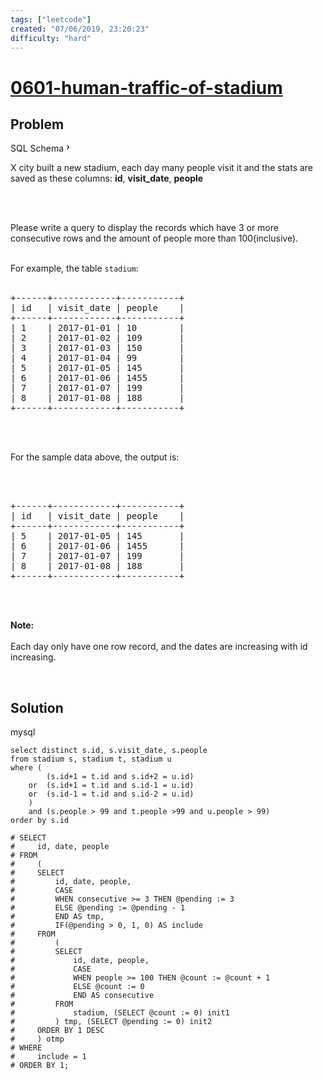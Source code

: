 ```yaml
---
tags: ["leetcode"]
created: "07/06/2019, 23:20:23"
difficulty: "hard"
---
```


# [0601-human-traffic-of-stadium](https://leetcode.com/problems/human-traffic-of-stadium/)

## Problem
<div class="sql-schema-wrapper__3VBi"><a class="sql-schema-link__3cEg">SQL Schema<svg viewBox="0 0 24 24" width="1em" height="1em" class="icon__3Su4"><path fill-rule="evenodd" d="M10 6L8.59 7.41 13.17 12l-4.58 4.59L10 18l6-6z"></path></svg></a></div><div><p>X city built a new stadium, each day many people visit it and the stats are saved as these columns: <b>id</b>, <strong>visit_</strong><b>date</b>, <b>people</b></p><br><br><p>Please write a query to display the records which have 3 or more consecutive rows and the amount of people more than 100(inclusive).</p><br>For example, the table <code>stadium</code>:<br><br><pre>+------+------------+-----------+<br>| id   | visit_date | people    |<br>+------+------------+-----------+<br>| 1    | 2017-01-01 | 10        |<br>| 2    | 2017-01-02 | 109       |<br>| 3    | 2017-01-03 | 150       |<br>| 4    | 2017-01-04 | 99        |<br>| 5    | 2017-01-05 | 145       |<br>| 6    | 2017-01-06 | 1455      |<br>| 7    | 2017-01-07 | 199       |<br>| 8    | 2017-01-08 | 188       |<br>+------+------------+-----------+<br></pre><br><br><p>For the sample data above, the output is:</p><br><br><pre>+------+------------+-----------+<br>| id   | visit_date | people    |<br>+------+------------+-----------+<br>| 5    | 2017-01-05 | 145       |<br>| 6    | 2017-01-06 | 1455      |<br>| 7    | 2017-01-07 | 199       |<br>| 8    | 2017-01-08 | 188       |<br>+------+------------+-----------+<br></pre><br><br><p><b>Note:</b><br><br>Each day only have one row record, and the dates are increasing with id increasing.</p><br></div>

## Solution

mysql
```mysql
select distinct s.id, s.visit_date, s.people
from stadium s, stadium t, stadium u
where (
        (s.id+1 = t.id and s.id+2 = u.id)
    or  (s.id+1 = t.id and s.id-1 = u.id)
    or  (s.id-1 = t.id and s.id-2 = u.id)
    )
    and (s.people > 99 and t.people >99 and u.people > 99)
order by s.id
​
# SELECT 
#     id, date, people
# FROM
#     (
#     SELECT 
#         id, date, people,
#         CASE
#         WHEN consecutive >= 3 THEN @pending := 3
#         ELSE @pending := @pending - 1
#         END AS tmp,
#         IF(@pending > 0, 1, 0) AS include
#     FROM  
#         (
#         SELECT 
#             id, date, people,
#             CASE 
#             WHEN people >= 100 THEN @count := @count + 1
#             ELSE @count := 0
#             END AS consecutive
#         FROM
#             stadium, (SELECT @count := 0) init1
#         ) tmp, (SELECT @pending := 0) init2
#     ORDER BY 1 DESC
#     ) otmp
# WHERE 
#     include = 1
# ORDER BY 1;
​
```
